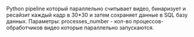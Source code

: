 Python pipeline который параллельно считывает видео, бинаризует и ресайзит каждый кадр в 30*30 и затем сохраняет данные в SQL базу данных.
Параметры: processes_number - кол-во процессов-обработчиков видео которые параллельно запускаются.
